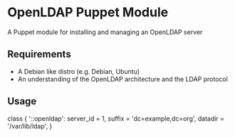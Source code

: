 # OpenLDAP Puppet Module #

A Puppet module for installing and managing an OpenLDAP server

## Requirements ##
- A Debian like distro (e.g. Debian, Ubuntu)
- An understanding of the OpenLDAP architecture and the LDAP protocol

## Usage ##
class { '::openldap':
  server_id = 1,
  suffix = 'dc=example,dc=org',
  datadir = '/var/lib/ldap',
}
